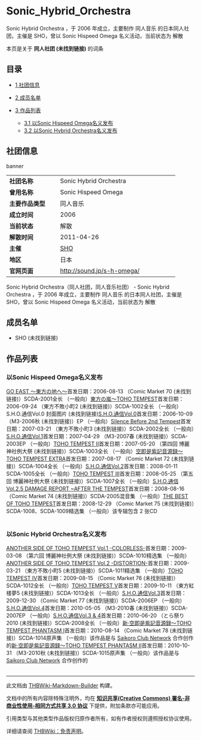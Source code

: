 # Sonic_Hybrid_Orchestra

<!-- source html: G:\repos\THBWiki-Markdown-Builder\THBWikiMarkdown\Temp\main\8\82\ns0%3ASonic_Hybrid_Orchestra.html -->

Sonic Hybrid Orchestra ，于 2006 年成立，主要制作 同人音乐 的日本同人社团，主催是 SHO，曾以 Sonic Hispeed Omega 名义活动，当前状态为 解散

本页是关于 **同人社团 (未找到链接)** 的词条
## 目录

- [1 社团信息](#社团信息)
- [2 成员名单](#成员名单)
- [3 作品列表](#作品列表)

  - [3.1 以Sonic Hispeed Omega名义发布](#以Sonic_Hispeed_Omega名义发布)
  - [3.2 以Sonic Hybrid Orchestra名义发布](#以Sonic_Hybrid_Orchestra名义发布)







## 社团信息
[](./文件-Sonic_Hybrid_Orchestrabanner.jpg.md)  [](./文件-Sonic_Hybrid_Orchestrabanner.jpg.md)banner

<table><tbody><tr><td style="width:120px"><b>社团名称</b></td><td style="min-width:300px"> Sonic Hybrid Orchestra </td></tr><tr><td><b>曾用名称</b></td><td> Sonic Hispeed Omega </td></tr><tr><td><b>主要作品类型</b></td><td>同人音乐</td></tr><tr><td><b>成立时间</b></td><td>2006</td></tr><tr><td><b>当前状态</b></td><td>解散</td></tr><tr><td><b>解散时间</b></td><td>2011-04-26</td></tr><tr><td><b>主催</b></td><td> <a href="/index.php?title=SHO&amp;action=edit&amp;redlink=1" class="new" title="SHO（页面不存在）">SHO</a> </td></tr><tr><td><b>地区</b></td><td>日本</td></tr><tr><td><b>官网页面</b></td><td><a rel="nofollow" class="external free" href="http://sound.jp/s-h-omega/">http://sound.jp/s-h-omega/</a> </td></tr></tbody></table>

Sonic Hybrid Orchestra（同人社团，同人音乐社团） - Sonic Hybrid Orchestra ，于 2006 年成立，主要制作 同人音乐 的日本同人社团，主催是 SHO，曾以 Sonic Hispeed Omega 名义活动，当前状态为 解散
## 成员名单
- SHO (未找到链接)

## 作品列表
### 以Sonic Hispeed Omega名义发布
[](./GO_EAST_～東方の地へ～.md)[GO EAST ～東方の地へ～](./GO_EAST_～東方の地へ～.md)首发日期：2006-08-13 （Comic Market 70 (未找到链接)）SCDA-2001全长 （一般向）[](./東方の嵐～TOHO_TEMPEST.md)[東方の嵐～TOHO TEMPEST](./東方の嵐～TOHO_TEMPEST.md)首发日期：2006-09-24 （東方不敗小町2 (未找到链接)）SCDA-1002全长 （一般向）S.H.O.通信Vol.0 封面图片 (未找到链接)[S.H.O.通信Vol.0](./S.H.O.通信Vol.0.md)首发日期：2006-10-09 （M3-2006秋 (未找到链接)）EP （一般向）[](./Silence_Before_2nd_Tempest.md)[Silence Before 2nd Tempest](./Silence_Before_2nd_Tempest.md)首发日期：2007-03-21 （東方不敗小町3 (未找到链接)）SCDA-2002全长 （一般向）[](./S.H.O.通信Vol.1.md)[S.H.O.通信Vol.1](./S.H.O.通信Vol.1.md)首发日期：2007-04-29 （M3-2007春 (未找到链接)）SCDA-2003EP （一般向）[](./TOHO_TEMPEST_II.md)[TOHO TEMPEST II](./TOHO_TEMPEST_II.md)首发日期：2007-05-20 （第四回 博麗神社例大祭 (未找到链接)）SCDA-1003全长 （一般向）[](./空即是紫記音源録～TOHO_TEMPEST_EXTRA.md)[空即是紫記音源録～TOHO TEMPEST EXTRA](./空即是紫記音源録～TOHO_TEMPEST_EXTRA.md)首发日期：2007-08-17 （Comic Market 72 (未找到链接)）SCDA-1004全长 （一般向）[](./S.H.O.通信Vol.2.md)[S.H.O.通信Vol.2](./S.H.O.通信Vol.2.md)首发日期：2008-01-11 SCDA-1005全长 （一般向）[](./TOHO_TEMPEST_III.md)[TOHO TEMPEST III](./TOHO_TEMPEST_III.md)首发日期：2008-05-25 （第五回 博麗神社例大祭 (未找到链接)）SCDA-1007全长 （一般向）[](./S.H.O.通信Vol.2.5_DAMAGE_REPORT_~AFTER_THE_TEMPEST.md)[S.H.O.通信Vol.2.5 DAMAGE REPORT ~AFTER THE TEMPEST](./S.H.O.通信Vol.2.5_DAMAGE_REPORT_~AFTER_THE_TEMPEST.md)首发日期：2008-08-16 （Comic Market 74 (未找到链接)）SCDA-2005混音集 （一般向）[](./THE_BEST_OF_TOHO_TEMPEST.md)[THE BEST OF TOHO TEMPEST](./THE_BEST_OF_TOHO_TEMPEST.md)首发日期：2008-12-29 （Comic Market 75 (未找到链接)）SCDA-1008、​SCDA-1009精选集 （一般向）该专辑包含 2 张CD
<table><style data-mw-deduplicate="TemplateStyles:r686458">.mw-parser-output .simple_work{display:grid;min-height:calc(120px + 0.5rem);grid-template-columns:calc(120px + 0.5rem)1fr;grid-template-rows:auto 1fr;grid-template-areas:"cover title""cover props";overflow:hidden}.mw-parser-output .simple_work-cover{grid-area:cover;align-self:center;justify-self:center;overflow:hidden;max-width:100%;max-height:100%;padding:0.25rem;word-break:break-all}.mw-parser-output .simple_work-cover a.new{display:block;text-align:center;padding:0.25rem}.mw-parser-output .simple_work-title{grid-area:title;margin-top:0.25rem;padding-left:0.25rem;font-weight:bold}.mw-parser-output .simple_work-props{grid-area:props;padding-left:0.25rem}.mw-parser-output .simple_work-prop{margin:0.125rem 0}</style>

<link rel="mw-deduplicated-inline-style" href="mw-data:TemplateStyles:r686458">

<link rel="mw-deduplicated-inline-style" href="mw-data:TemplateStyles:r686458">

<link rel="mw-deduplicated-inline-style" href="mw-data:TemplateStyles:r686458">

<link rel="mw-deduplicated-inline-style" href="mw-data:TemplateStyles:r686458">

<link rel="mw-deduplicated-inline-style" href="mw-data:TemplateStyles:r686458">

<link rel="mw-deduplicated-inline-style" href="mw-data:TemplateStyles:r686458">

<link rel="mw-deduplicated-inline-style" href="mw-data:TemplateStyles:r686458">

<link rel="mw-deduplicated-inline-style" href="mw-data:TemplateStyles:r686458">

<link rel="mw-deduplicated-inline-style" href="mw-data:TemplateStyles:r686458">

<link rel="mw-deduplicated-inline-style" href="mw-data:TemplateStyles:r686458">
</table>


### 以Sonic Hybrid Orchestra名义发布
[](./ANOTHER_SIDE_OF_TOHO_TEMPEST_Vol.1_-COLORLESS-.md)[ANOTHER SIDE OF TOHO TEMPEST Vol.1 -COLORLESS-](./ANOTHER_SIDE_OF_TOHO_TEMPEST_Vol.1_-COLORLESS-.md)首发日期：2009-03-08 （第六回 博麗神社例大祭 (未找到链接)）SCDA-1010精选集 （一般向）[](./ANOTHER_SIDE_OF_TOHO_TEMPEST_Vol.2_-DISTORTION-.md)[ANOTHER SIDE OF TOHO TEMPEST Vol.2 -DISTORTION-](./ANOTHER_SIDE_OF_TOHO_TEMPEST_Vol.2_-DISTORTION-.md)首发日期：2009-03-21 （東方不敗小町5 (未找到链接)）SCDA-1011精选集 （一般向）[](./TOHO_TEMPEST_IV.md)[TOHO TEMPEST IV](./TOHO_TEMPEST_IV.md)首发日期：2009-08-15 （Comic Market 76 (未找到链接)）SCDA-1012全长 （一般向）[](./TOHO_TEMPEST_V.md)[TOHO TEMPEST V](./TOHO_TEMPEST_V.md)首发日期：2009-10-11 （東方紅楼夢5 (未找到链接)）SCDA-1013全长 （一般向）[](./S.H.O.通信Vol.3.md)[S.H.O.通信Vol.3](./S.H.O.通信Vol.3.md)首发日期：2009-12-30 （Comic Market 77 (未找到链接)）SCDA-2006EP （一般向）[](./S.H.O.通信Vol.4.md)[S.H.O.通信Vol.4](./S.H.O.通信Vol.4.md)首发日期：2010-05-05 （M3-2010春 (未找到链接)）SCDA-2007EP （一般向）[](./S.H.O.通信Vol.3_&_4.md)[S.H.O.通信Vol.3 &amp; 4](./S.H.O.通信Vol.3_&_4.md)首发日期：2010-06-20 （とら祭り2010 (未找到链接)）SCDA-2008全长 （一般向）[](./新·空即是紫記音源録～TOHO_TEMPEST_PHANTASM_I.md)[新·空即是紫記音源録～TOHO TEMPEST PHANTASM I](./新·空即是紫記音源録～TOHO_TEMPEST_PHANTASM_I.md)首发日期：2010-08-14 （Comic Market 78 (未找到链接)）SCDA-1014原声集 （一般向）该作品是与 [Saikoro Club Network](./Saikoro_Club_Network.md) 合作创作的[](./新·空即是紫記音源録～TOHO_TEMPEST_PHANTASM_II.md)[新·空即是紫記音源録～TOHO TEMPEST PHANTASM II](./新·空即是紫記音源録～TOHO_TEMPEST_PHANTASM_II.md)首发日期：2010-10-31 （M3-2010秋 (未找到链接)）SCDA-1015原声集 （一般向）该作品是与 [Saikoro Club Network](./Saikoro_Club_Network.md) 合作创作的
<table><link rel="mw-deduplicated-inline-style" href="mw-data:TemplateStyles:r686458">

<link rel="mw-deduplicated-inline-style" href="mw-data:TemplateStyles:r686458">

<link rel="mw-deduplicated-inline-style" href="mw-data:TemplateStyles:r686458">

<link rel="mw-deduplicated-inline-style" href="mw-data:TemplateStyles:r686458">

<link rel="mw-deduplicated-inline-style" href="mw-data:TemplateStyles:r686458">

<link rel="mw-deduplicated-inline-style" href="mw-data:TemplateStyles:r686458">

<link rel="mw-deduplicated-inline-style" href="mw-data:TemplateStyles:r686458">

<link rel="mw-deduplicated-inline-style" href="mw-data:TemplateStyles:r686458">

<link rel="mw-deduplicated-inline-style" href="mw-data:TemplateStyles:r686458">
</table>


  
  

  





---

此文档由 [THBWiki-Markdown-Builder](https://github.com/Delsin-Yu/THBWiki-Markdown-Builder) 构建。

文档中的所有内容除特殊注明外，均在 [**知识共享(Creative Commons) 署名-非商业性使用-相同方式共享 3.0 协议**](https://creativecommons.org/licenses/by-sa/3.0/deed.zh-hans) 下提供，附加条款亦可能应用。

引用类型与其他类型作品版权归原作者所有，如有作者授权则遵照授权协议使用。

详细请查阅 [THBWiki：免责声明](https://thbwiki.cc/THBWiki:%E5%85%8D%E8%B4%A3%E5%A3%B0%E6%98%8E)。

